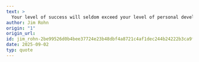 ```yaml
---
text: >
  Your level of success will seldom exceed your level of personal development.
author: Jim Rohn
origin: "1"
origin_url: 
id: jim_rohn-2be99526d0b4bee37724e23b48dbf4a8721c4af1dec244b24222b3ca9fe6b44d
date: 2025-09-02
typ: quote
---
```

